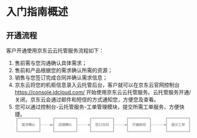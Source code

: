 # 入门指南概述
## 开通流程
客户开通使用京东云云托管服务流程如下：
1. 售前需与您沟通确认具体需求；
2. 售前和产品根据您的需求确认所需的资源；
3. 销售与您签订完成合同并确认需求信息；
4. 京东云将您的机柜信息录入云托管后台，客户就可以在京东云官网控制台 https://console.jdcloud.com/ 开始使用京东云云托管服务。云托管服务开通/关闭，京东云会通过邮件和短信的方式通知您，方便您及查看。
5. 您可以通过控制台-云托管服务-工单管理模块，提交所需工单服务，方便快捷。
![开通流程查看连接](https://github.com/jdcloudcom/cn/blob/cn-Cloud-Cabinet-Service/image/Hyper-Converged-IDC/Cloud-Cabinet-Service/CCS001.png)


